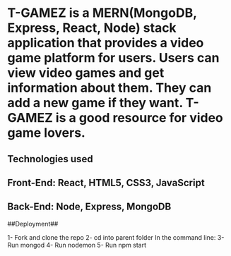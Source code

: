 
# T-GAMEZ is a MERN(MongoDB, Express, React, Node) stack application that provides a video game platform for users. Users can view video games and get information about them. They can add a new game if they want. T-GAMEZ is a good resource for video game lovers.

## Technologies used ##  
## Front-End: React, HTML5, CSS3, JavaScript
## Back-End: Node, Express, MongoDB

##Deployment##

1- Fork and clone the repo
2- cd into parent folder
In the command line:
3- Run mongod
4- Run nodemon
5- Run npm start
